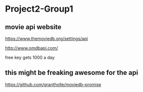 # Project2-Group1

## movie api website
https://www.themoviedb.org/settings/api

http://www.omdbapi.com/

free key gets 1000 a day

## this might be freaking awesome for the api
https://github.com/grantholle/moviedb-promise

